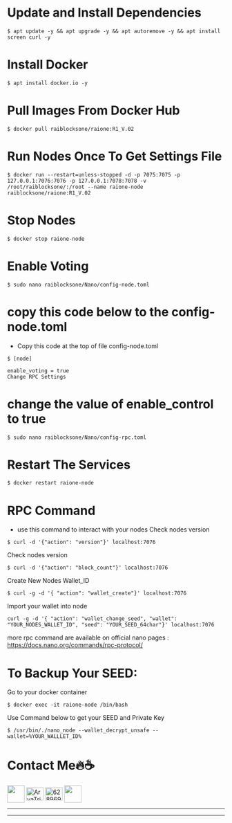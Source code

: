 # **Update and Install Dependencies**
```
$ apt update -y && apt upgrade -y && apt autoremove -y && apt install screen curl -y
```
# **Install Docker**
```
$ apt install docker.io -y
```
# **Pull Images From Docker Hub**
```
$ docker pull raiblocksone/raione:R1_V.02
```
# **Run Nodes Once To Get Settings File**
```
$ docker run --restart=unless-stopped -d -p 7075:7075 -p 127.0.0.1:7076:7076 -p 127.0.0.1:7078:7078 -v /root/raiblocksone/:/root --name raione-node raiblocksone/raione:R1_V.02 
```
# **Stop Nodes**
```
$ docker stop raione-node
```
# **Enable Voting**
```
$ sudo nano raiblocksone/Nano/config-node.toml
```
# **copy this code below to the config-node.toml**
- Copy this code at the top of file config-node.toml
```
$ [node]
​
enable_voting = true
Change RPC Settings
```
# **change the value of enable_control to true**
```
$ sudo nano raiblocksone/Nano/config-rpc.toml
```
# **Restart The Services**
```
$ docker restart raione-node
```
# **RPC Command**
- use this command to interact with your nodes
Check nodes version
```
$ curl -d '{"action": "version"}' localhost:7076
```
Check nodes version
```
$ curl -d '{"action": "block_count"}' localhost:7076
```
Create New Nodes Wallet_ID
```
$ curl -g -d '{ "action": "wallet_create"}' localhost:7076
```
Import your wallet into node
```
curl -g -d '{ "action": "wallet_change_seed", "wallet": "YOUR_NODES_WALLET_ID", "seed": "YOUR_SEED_64char"}' localhost:7076
```
more rpc command are available on official nano pages : <a href="https://docs.nano.org/commands/rpc-protocol/">https://docs.nano.org/commands/rpc-protocol/</a>
# **To Backup Your SEED:**
Go to your docker container
```
$ docker exec -it raione-node /bin/bash
```
Use Command below to get your SEED and Private Key
```
$ /usr/bin/./nano_node --wallet_decrypt_unsafe --wallet=%YOUR_WALLLET_ID%
```
# **Contact Me🔥☕**
<p align="left">
<a href="https://www.github.com/0xGilang"><img height="40" width="40" align="center" src="https://avatars.githubusercontent.com/u/94946818?v=4"></a>
<a href="https://www.facebook.com/Gilangbuanasultoni" target="blank"><img align="center" src="https://raw.githubusercontent.com/rahuldkjain/github-profile-readme-generator/master/src/images/icons/Social/facebook.svg" alt="AryaTrickers2020" height="30" width="40" /></a>
<a href="https://wa.me/6282131561458?text=Halo+Bang+Gilang" target="blank"><img align="center" src="https://raw.githubusercontent.com/rahuldkjain/github-profile-readme-generator/master/src/images/icons/Social/whatsapp.svg" alt="6289694295787" height="30" width="40" /></a>
<a href="https://twitter.com/Gilangsultoni"><img height="40" width="40" align="center" src="https://static.dezeen.com/uploads/2023/07/x-logo-twitter-elon-musk_dezeen_2364_col_0.jpg"></a>

------
------

